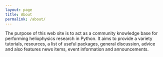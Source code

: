 ```yaml
---
layout: page
title: About
permalink: /about/
---
```

The purpose of this web site is to act as a community knowledge base for performing heliophysics research in Python. It aims to provide a variety tutorials, resources, a list of useful packages, general discussion, advice and also features news items, event information and announcements.
